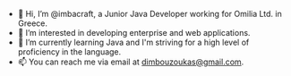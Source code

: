 - 👋 Hi, I’m @imbacraft, a Junior Java Developer working for Omilia Ltd. in Greece.
- 👀 I’m interested in developing enterprise and web applications.
- 🌱 I’m currently learning Java and I'm striving for a high level of proficiency in the language.
- 📫 You can reach me via email at dimbouzoukas@gmail.com.

